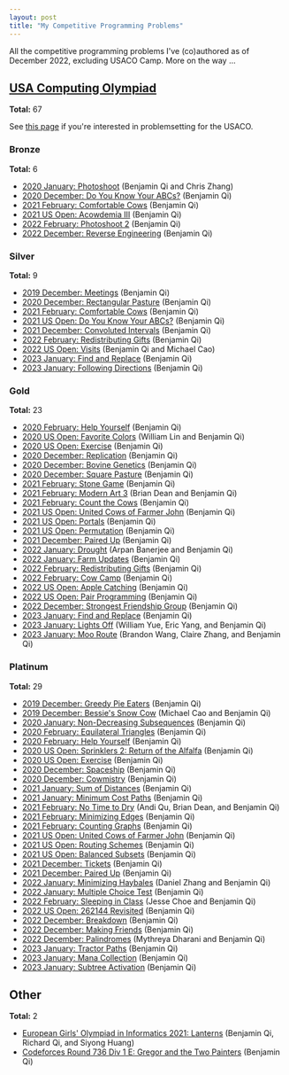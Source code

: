 ```yaml
---
layout: post
title: "My Competitive Programming Problems"
---
```


All the competitive programming problems I've (co)authored as of December 2022, excluding USACO Camp. More on the way ...

## [USA Computing Olympiad](http://www.usaco.org/)

**Total:** 67

See [this page](/2022/12/23/usacoreqs.html) if you're interested in problemsetting for the USACO.

### Bronze

**Total:** 6

- [2020 January: Photoshoot](http://www.usaco.org/index.php?page=viewproblem2&cpid=988) (Benjamin Qi and Chris Zhang)
- [2020 December: Do You Know Your ABCs?](http://www.usaco.org/index.php?page=viewproblem2&cpid=1059) (Benjamin Qi)
- [2021 February: Comfortable Cows](http://www.usaco.org/index.php?page=viewproblem2&cpid=1108) (Benjamin Qi)
- [2021 US Open: Acowdemia III](http://www.usaco.org/index.php?page=viewproblem2&cpid=1133) (Benjamin Qi)
- [2022 February: Photoshoot 2](http://www.usaco.org/index.php?page=viewproblem2&cpid=1204) (Benjamin Qi)
- [2022 December: Reverse Engineering](http://www.usaco.org/index.php?page=viewproblem2&cpid=1253) (Benjamin Qi)

### Silver

**Total:** 9

- [2019 December: Meetings](http://www.usaco.org/index.php?page=viewproblem2&cpid=967) (Benjamin Qi)
- [2020 December: Rectangular Pasture](http://www.usaco.org/index.php?page=viewproblem2&cpid=1063) (Benjamin Qi)
- [2021 February: Comfortable Cows](http://www.usaco.org/index.php?page=viewproblem2&cpid=1110) (Benjamin Qi)
- [2021 US Open: Do You Know Your ABCs?](http://www.usaco.org/index.php?page=viewproblem2&cpid=1135) (Benjamin Qi)
- [2021 December: Convoluted Intervals](http://www.usaco.org/index.php?page=viewproblem2&cpid=1160) (Benjamin Qi)
- [2022 February: Redistributing Gifts](http://www.usaco.org/index.php?page=viewproblem2&cpid=1206) (Benjamin Qi)
- [2022 US Open: Visits](http://www.usaco.org/index.php?page=viewproblem2&cpid=1230) (Benjamin Qi and Michael Cao)
- [2023 January: Find and Replace](http://www.usaco.org/index.php?page=viewproblem2&cpid=1278) (Benjamin Qi)
- [2023 January: Following Directions](http://www.usaco.org/index.php?page=viewproblem2&cpid=1279) (Benjamin Qi)

### Gold

**Total:** 23

- [2020 February: Help Yourself](http://www.usaco.org/index.php?page=viewproblem2&cpid=1018) (Benjamin Qi)
- [2020 US Open: Favorite Colors](http://www.usaco.org/index.php?page=viewproblem2&cpid=1042) (William Lin and Benjamin Qi)
- [2020 US Open: Exercise](http://www.usaco.org/index.php?page=viewproblem2&cpid=1043) (Benjamin Qi)
- [2020 December: Replication](http://www.usaco.org/index.php?page=viewproblem2&cpid=1065) (Benjamin Qi)
- [2020 December: Bovine Genetics](http://www.usaco.org/index.php?page=viewproblem2&cpid=1066) (Benjamin Qi)
- [2020 December: Square Pasture](http://www.usaco.org/index.php?page=viewproblem2&cpid=1067) (Benjamin Qi)
- [2021 February: Stone Game](http://www.usaco.org/index.php?page=viewproblem2&cpid=1113) (Benjamin Qi)
- [2021 February: Modern Art 3](http://www.usaco.org/index.php?page=viewproblem2&cpid=1114) (Brian Dean and Benjamin Qi)
- [2021 February: Count the Cows](http://www.usaco.org/index.php?page=viewproblem2&cpid=1115) (Benjamin Qi)
- [2021 US Open: United Cows of Farmer John](http://www.usaco.org/index.php?page=viewproblem2&cpid=1137) (Benjamin Qi)
- [2021 US Open: Portals](http://www.usaco.org/index.php?page=viewproblem2&cpid=1138) (Benjamin Qi)
- [2021 US Open: Permutation](http://www.usaco.org/index.php?page=viewproblem2&cpid=1139) (Benjamin Qi)
- [2021 December: Paired Up](http://www.usaco.org/index.php?page=viewproblem2&cpid=1161) (Benjamin Qi)
- [2022 January: Drought](http://www.usaco.org/index.php?page=viewproblem2&cpid=1185) (Arpan Banerjee and Benjamin Qi)
- [2022 January: Farm Updates](http://www.usaco.org/index.php?page=viewproblem2&cpid=1186) (Benjamin Qi)
- [2022 February: Redistributing Gifts](http://www.usaco.org/index.php?page=viewproblem2&cpid=1209) (Benjamin Qi)
- [2022 February: Cow Camp](http://www.usaco.org/index.php?page=viewproblem2&cpid=1210) (Benjamin Qi)
- [2022 US Open: Apple Catching](http://www.usaco.org/index.php?page=viewproblem2&cpid=1233) (Benjamin Qi)
- [2022 US Open: Pair Programming](http://www.usaco.org/index.php?page=viewproblem2&cpid=1234) (Benjamin Qi)
- [2022 December: Strongest Friendship Group](http://www.usaco.org/index.php?page=viewproblem2&cpid=1259) (Benjamin Qi)
- [2023 January: Find and Replace](http://www.usaco.org/index.php?page=viewproblem2&cpid=1281) (Benjamin Qi)
- [2023 January: Lights Off](http://www.usaco.org/index.php?page=viewproblem2&cpid=1282) (William Yue, Eric Yang, and Benjamin Qi)
- [2023 January: Moo Route](http://www.usaco.org/index.php?page=viewproblem2&cpid=1283) (Brandon Wang, Claire Zhang, and Benjamin Qi)

### Platinum

**Total:** 29

- [2019 December: Greedy Pie Eaters](http://www.usaco.org/index.php?page=viewproblem2&cpid=972) (Benjamin Qi)
- [2019 December: Bessie's Snow Cow](http://www.usaco.org/index.php?page=viewproblem2&cpid=973) (Michael Cao and Benjamin Qi)
- [2020 January: Non-Decreasing Subsequences](http://www.usaco.org/index.php?page=viewproblem2&cpid=997) (Benjamin Qi)
- [2020 February: Equilateral Triangles](http://www.usaco.org/index.php?page=viewproblem2&cpid=1021) (Benjamin Qi)
- [2020 February: Help Yourself](http://www.usaco.org/index.php?page=viewproblem2&cpid=1022) (Benjamin Qi)
- [2020 US Open: Sprinklers 2: Return of the Alfalfa](http://www.usaco.org/index.php?page=viewproblem2&cpid=1044) (Benjamin Qi)
- [2020 US Open: Exercise](http://www.usaco.org/index.php?page=viewproblem2&cpid=1045) (Benjamin Qi)
- [2020 December: Spaceship](http://www.usaco.org/index.php?page=viewproblem2&cpid=1069) (Benjamin Qi)
- [2020 December: Cowmistry](http://www.usaco.org/index.php?page=viewproblem2&cpid=1070) (Benjamin Qi)
- [2021 January: Sum of Distances](http://www.usaco.org/index.php?page=viewproblem2&cpid=1092) (Benjamin Qi)
- [2021 January: Minimum Cost Paths](http://www.usaco.org/index.php?page=viewproblem2&cpid=1093) (Benjamin Qi)
- [2021 February: No Time to Dry](http://www.usaco.org/index.php?page=viewproblem2&cpid=1116) (Andi Qu, Brian Dean, and Benjamin Qi)
- [2021 February: Minimizing Edges](http://www.usaco.org/index.php?page=viewproblem2&cpid=1117) (Benjamin Qi)
- [2021 February: Counting Graphs](http://www.usaco.org/index.php?page=viewproblem2&cpid=1118) (Benjamin Qi)
- [2021 US Open: United Cows of Farmer John](http://www.usaco.org/index.php?page=viewproblem2&cpid=1140) (Benjamin Qi)
- [2021 US Open: Routing Schemes](http://www.usaco.org/index.php?page=viewproblem2&cpid=1141) (Benjamin Qi)
- [2021 US Open: Balanced Subsets](http://www.usaco.org/index.php?page=viewproblem2&cpid=1142) (Benjamin Qi)
- [2021 December: Tickets](http://www.usaco.org/index.php?page=viewproblem2&cpid=1164) (Benjamin Qi)
- [2021 December: Paired Up](http://www.usaco.org/index.php?page=viewproblem2&cpid=1165) (Benjamin Qi)
- [2022 January: Minimizing Haybales](http://www.usaco.org/index.php?page=viewproblem2&cpid=1188) (Daniel Zhang and Benjamin Qi)
- [2022 January: Multiple Choice Test](http://www.usaco.org/index.php?page=viewproblem2&cpid=1190) (Benjamin Qi)
- [2022 February: Sleeping in Class](http://www.usaco.org/index.php?page=viewproblem2&cpid=1213) (Jesse Choe and Benjamin Qi)
- [2022 US Open: 262144 Revisited](http://www.usaco.org/index.php?page=viewproblem2&cpid=1236) (Benjamin Qi)
- [2022 December: Breakdown](http://www.usaco.org/index.php?page=viewproblem2&cpid=1260) (Benjamin Qi)
- [2022 December: Making Friends](http://www.usaco.org/index.php?page=viewproblem2&cpid=1261) (Benjamin Qi)
- [2022 December: Palindromes](http://www.usaco.org/index.php?page=viewproblem2&cpid=1262) (Mythreya Dharani and Benjamin Qi)
- [2023 January: Tractor Paths](http://www.usaco.org/index.php?page=viewproblem2&cpid=1284) (Benjamin Qi)
- [2023 January: Mana Collection](http://www.usaco.org/index.php?page=viewproblem2&cpid=1285) (Benjamin Qi)
- [2023 January: Subtree Activation](http://www.usaco.org/index.php?page=viewproblem2&cpid=1286) (Benjamin Qi)

## Other

**Total:** 2

- [European Girls' Olympiad in Informatics 2021: Lanterns](https://stats.egoi.org/media/task_description/2021_lantern_en.pdf) (Benjamin Qi, Richard Qi, and Siyong Huang)
- [Codeforces Round 736 Div 1 E: Gregor and the Two Painters](https://codeforces.com/contest/1548/problem/E) (Benjamin Qi)
